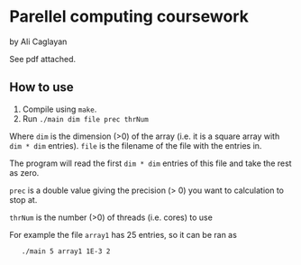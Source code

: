 # Parellel computing coursework
by Ali Caglayan

See pdf attached. 


## How to use

 1. Compile using `make`.
 2. Run `./main dim file prec thrNum`
 
 Where `dim` is the dimension (>0) of the array (i.e. it is a square array with 
 `dim * dim` entries). `file` is the filename of the file with the entries in.
 
 The program will read the first `dim * dim` entries of this file and take the
 rest as zero.
 
 `prec` is a double value giving the precision (> 0) you want to calculation
 to stop at.
 
 `thrNum` is the number (>0) of threads (i.e. cores) to use
 
 For example the file `array1` has 25 entries, so it can be ran as
 
 ```
	./main 5 array1 1E-3 2
 ```
